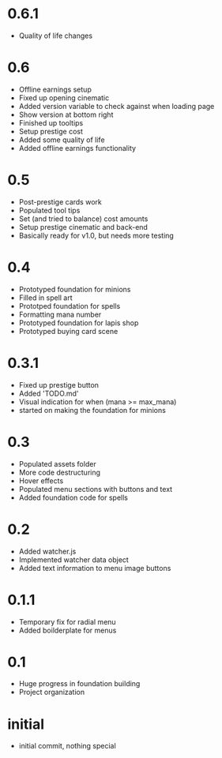 # 0.6.1
- Quality of life changes

# 0.6
- Offline earnings setup
- Fixed up opening cinematic
- Added version variable to check against when loading page
- Show version at bottom right
- Finished up tooltips
- Setup prestige cost
- Added some quality of life
- Added offline earnings functionality

# 0.5
- Post-prestige cards work
- Populated tool tips
- Set (and tried to balance) cost amounts
- Setup prestige cinematic and back-end
- Basically ready for v1.0, but needs more testing

# 0.4
- Prototyped foundation for minions
- Filled in spell art
- Prototped foundation for spells
- Formatting mana number 
- Prototyped foundation for lapis shop
- Prototyped buying card scene

# 0.3.1
- Fixed up prestige button
- Added 'TODO.md'
- Visual indication for when (mana >= max_mana)
- started on making the foundation for minions

# 0.3
- Populated assets folder
- More code destructuring 
- Hover effects
- Populated menu sections with buttons and text
- Added foundation code for spells 

# 0.2
- Added watcher.js
- Implemented watcher data object
- Added text information to menu image buttons

# 0.1.1
- Temporary fix for radial menu
- Added boilderplate for menus

# 0.1
- Huge progress in foundation building
- Project organization

# initial
- initial commit, nothing special